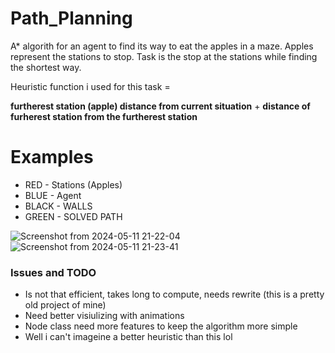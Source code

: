 # Path_Planning
A* algorith for an agent to find its way to eat the apples in a maze. Apples represent the stations to stop. Task is the stop at the stations while finding the shortest way. 

Heuristic function i used for this task =

**furtherest station (apple) distance from current situation** + 
**distance of furherest station from the furtherest station**

# Examples
- RED - Stations (Apples)
- BLUE - Agent
- BLACK - WALLS
- GREEN - SOLVED PATH

![Screenshot from 2024-05-11 21-22-04](https://github.com/9Xxi8Q4f/a--labrinth/assets/89272933/f63bae7c-96c1-4f29-b175-56a08b8189db)
![Screenshot from 2024-05-11 21-23-41](https://github.com/9Xxi8Q4f/a--labrinth/assets/89272933/500b322a-ea6b-4d23-be40-a591513f3a43)

### Issues and TODO

- Is not that efficient, takes long to compute, needs rewrite (this is a pretty old project of mine)
- Need better visiulizing with animations
- Node class need more features to keep the algorithm more simple
- Well i can't imageine a better heuristic than this lol

